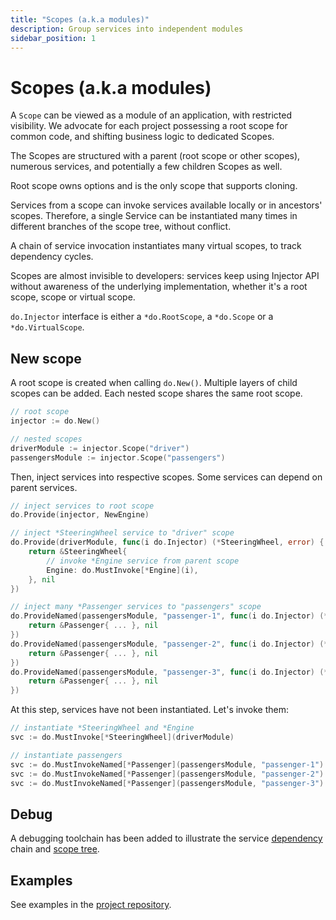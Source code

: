 ```yaml
---
title: "Scopes (a.k.a modules)"
description: Group services into independent modules
sidebar_position: 1
---
```


# Scopes (a.k.a modules)

A `Scope` can be viewed as a module of an application, with restricted visibility. We advocate for each project possessing a root scope for common code, and shifting business logic to dedicated Scopes.

The Scopes are structured with a parent (root scope or other scopes), numerous services, and potentially a few children Scopes as well.

Root scope owns options and is the only scope that supports cloning.

Services from a scope can invoke services available locally or in ancestors' scopes. Therefore, a single Service can be instantiated many times in different branches of the scope tree, without conflict.

A chain of service invocation instantiates many virtual scopes, to track dependency cycles.

Scopes are almost invisible to developers: services keep using Injector API without awareness of the underlying implementation, whether it's a root scope, scope or virtual scope.

`do.Injector` interface is either a `*do.RootScope`, a `*do.Scope` or a `*do.VirtualScope`.

## New scope

A root scope is created when calling `do.New()`. Multiple layers of child scopes can be added. Each nested scope shares the same root scope.

```go
// root scope
injector := do.New()

// nested scopes
driverModule := injector.Scope("driver")
passengersModule := injector.Scope("passengers")
```

Then, inject services into respective scopes. Some services can depend on parent services.

```go
// inject services to root scope
do.Provide(injector, NewEngine)

// inject *SteeringWheel service to "driver" scope
do.Provide(driverModule, func(i do.Injector) (*SteeringWheel, error) {
    return &SteeringWheel{
        // invoke *Engine service from parent scope
        Engine: do.MustInvoke[*Engine](i),
    }, nil
})

// inject many *Passenger services to "passengers" scope
do.ProvideNamed(passengersModule, "passenger-1", func(i do.Injector) (*Passenger, error) {
    return &Passenger{ ... }, nil
})
do.ProvideNamed(passengersModule, "passenger-2", func(i do.Injector) (*Passenger, error) {
    return &Passenger{ ... }, nil
})
do.ProvideNamed(passengersModule, "passenger-3", func(i do.Injector) (*Passenger, error) {
    return &Passenger{ ... }, nil
})
```

At this step, services have not been instantiated. Let's invoke them:

```go
// instantiate *SteeringWheel and *Engine
svc := do.MustInvoke[*SteeringWheel](driverModule)

// instantiate passengers
svc := do.MustInvokeNamed[*Passenger](passengersModule, "passenger-1")
svc := do.MustInvokeNamed[*Passenger](passengersModule, "passenger-2")
svc := do.MustInvokeNamed[*Passenger](passengersModule, "passenger-3")
```

## Debug

A debugging toolchain has been added to illustrate the service [dependency](../troubleshooting/service-dependencies.md) chain and [scope tree](../troubleshooting/scope-tree.md).

## Examples

See examples in the [project repository](https://github.com/samber/do).
